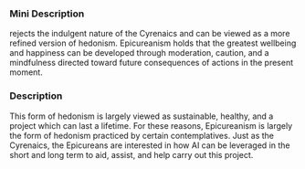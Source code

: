 ### Mini Description

 rejects the indulgent nature of the Cyrenaics and can be viewed as a more refined version of hedonism. Epicureanism holds that the greatest wellbeing and happiness can be developed through moderation, caution, and a mindfulness directed toward future consequences of actions in the present moment. 

### Description

This form of hedonism is largely viewed as sustainable, healthy, and a project which can last a lifetime. For these reasons, Epicureanism is largely the form of hedonism practiced by certain contemplatives. Just as the Cyrenaics, the Epicureans are interested in how AI can be leveraged in the short and long term to aid, assist, and help carry out this project.
